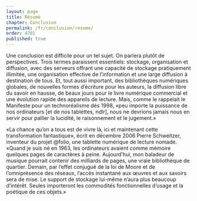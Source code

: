 ```yaml
---
layout: page
title: Résumé
chapter: Conclusion
permalink: /fr/conclusion/resume/
order: 4701
published: true
---
```

<p>Une conclusion est difficile pour un tel sujet. On parlera plutôt de perspectives. Trois termes paraissent essentiels: stockage, organisation et diffusion, avec des serveurs offrant une capacité de stockage pratiquement illimitée, une organisation effective de l’information et une large diffusion à destination de tous. Et, tout aussi important, des bibliothèques numériques globales, de nouvelles formes d’écriture pour les auteurs, la diffusion libre du savoir en hausse, de beaux jours pour le livre numérique commercial et une évolution rapide des appareils de lecture. Mais, comme le rappelait le Manifeste pour un technoréalisme dès 1998, «peu importe la puissance de nos ordinateurs [et de nos tablettes, ndlr], nous ne devrions jamais nous en servir pour pallier la lucidité, le raisonnement et le jugement.»</p>

<p>«La chance qu’on a tous est de vivre là, ici et maintenant cette transformation fantastique», écrit en décembre 2006 Pierre Schweitzer, inventeur du projet @folio, une tablette numérique de lecture nomade. «Quand je suis né en 1963, les ordinateurs avaient comme mémoire quelques pages de caractères à peine. Aujourd’hui, mon baladeur de musique pourrait contenir des milliards de pages, une vraie bibliothèque de quartier. Demain, par l’effet conjugué de la loi de Moore et de l’omniprésence des réseaux, l’accès instantané aux œuvres et aux savoirs sera de mise. Le support de stockage lui-même n’aura plus beaucoup d’intérêt. Seules importeront les commodités fonctionnelles d’usage et la poétique de ces objets.»</p>